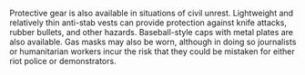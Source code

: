 [Title]: # (Civil Unrest)
[Order]: # (3)

Protective gear is also available in situations of civil unrest. Lightweight and relatively thin anti-stab vests can provide protection against knife attacks, rubber bullets, and other hazards. Baseball-style caps with metal plates are also available. Gas masks may also be worn, although in doing so journalists or humanitarian workers incur the risk that they could be mistaken for either riot police or demonstrators.
